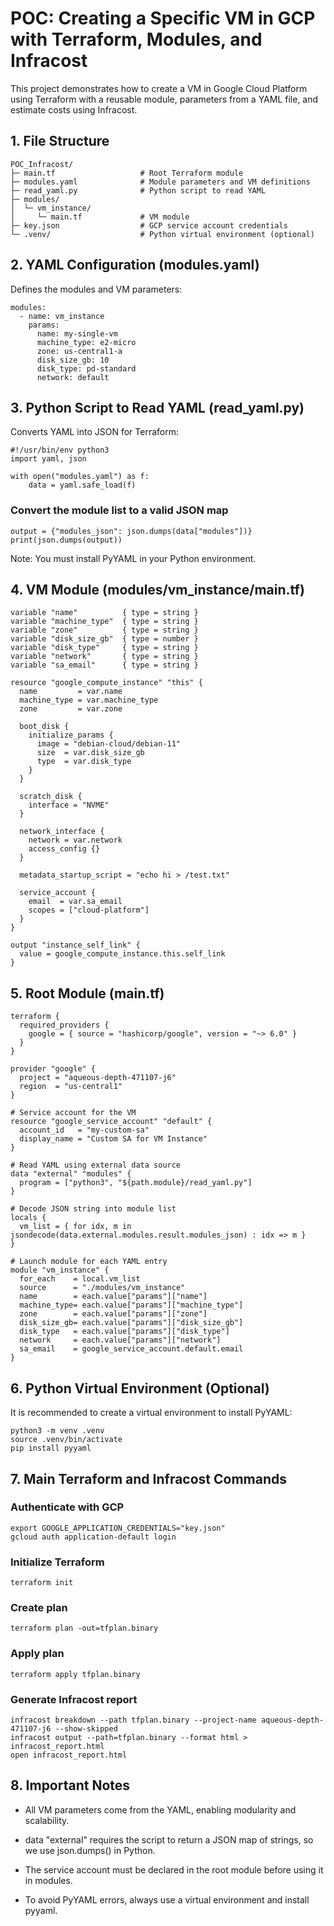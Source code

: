 # POC: Creating a Specific VM in GCP with Terraform, Modules, and Infracost

This project demonstrates how to create a VM in Google Cloud Platform using Terraform with a reusable module, parameters from a YAML file, and estimate costs using Infracost.

## 1. File Structure
```text
POC_Infracost/
├─ main.tf                   # Root Terraform module
├─ modules.yaml              # Module parameters and VM definitions
├─ read_yaml.py              # Python script to read YAML
├─ modules/
│  └─ vm_instance/
│     └─ main.tf             # VM module
├─ key.json                  # GCP service account credentials
└─ .venv/                    # Python virtual environment (optional)
```
## 2. YAML Configuration (modules.yaml)

Defines the modules and VM parameters:
```
modules:
  - name: vm_instance
    params:
      name: my-single-vm
      machine_type: e2-micro
      zone: us-central1-a
      disk_size_gb: 10
      disk_type: pd-standard
      network: default
```
## 3. Python Script to Read YAML (read_yaml.py)

Converts YAML into JSON for Terraform:
```
#!/usr/bin/env python3
import yaml, json

with open("modules.yaml") as f:
    data = yaml.safe_load(f)
```
### Convert the module list to a valid JSON map
```
output = {"modules_json": json.dumps(data["modules"])}
print(json.dumps(output))
```

Note: You must install PyYAML in your Python environment.

## 4. VM Module (modules/vm_instance/main.tf)
```
variable "name"          { type = string }
variable "machine_type"  { type = string }
variable "zone"          { type = string }
variable "disk_size_gb"  { type = number }
variable "disk_type"     { type = string }
variable "network"       { type = string }
variable "sa_email"      { type = string }

resource "google_compute_instance" "this" {
  name         = var.name
  machine_type = var.machine_type
  zone         = var.zone

  boot_disk {
    initialize_params {
      image = "debian-cloud/debian-11"
      size  = var.disk_size_gb
      type  = var.disk_type
    }
  }

  scratch_disk {
    interface = "NVME"
  }

  network_interface {
    network = var.network
    access_config {}
  }

  metadata_startup_script = "echo hi > /test.txt"

  service_account {
    email  = var.sa_email
    scopes = ["cloud-platform"]
  }
}

output "instance_self_link" {
  value = google_compute_instance.this.self_link
}
```
## 5. Root Module (main.tf)
```
terraform {
  required_providers {
    google = { source = "hashicorp/google", version = "~> 6.0" }
  }
}

provider "google" {
  project = "aqueous-depth-471107-j6"
  region  = "us-central1"
}

# Service account for the VM
resource "google_service_account" "default" {
  account_id   = "my-custom-sa"
  display_name = "Custom SA for VM Instance"
}

# Read YAML using external data source
data "external" "modules" {
  program = ["python3", "${path.module}/read_yaml.py"]
}

# Decode JSON string into module list
locals {
  vm_list = { for idx, m in jsondecode(data.external.modules.result.modules_json) : idx => m }
}

# Launch module for each YAML entry
module "vm_instance" {
  for_each    = local.vm_list
  source      = "./modules/vm_instance"
  name        = each.value["params"]["name"]
  machine_type= each.value["params"]["machine_type"]
  zone        = each.value["params"]["zone"]
  disk_size_gb= each.value["params"]["disk_size_gb"]
  disk_type   = each.value["params"]["disk_type"]
  network     = each.value["params"]["network"]
  sa_email    = google_service_account.default.email
}
```
## 6. Python Virtual Environment (Optional)

It is recommended to create a virtual environment to install PyYAML:
```
python3 -m venv .venv
source .venv/bin/activate
pip install pyyaml
```
## 7. Main Terraform and Infracost Commands
### Authenticate with GCP
```
export GOOGLE_APPLICATION_CREDENTIALS="key.json"
gcloud auth application-default login
```
### Initialize Terraform
```
terraform init
```
### Create plan
```
terraform plan -out=tfplan.binary
```
### Apply plan
```
terraform apply tfplan.binary
```
### Generate Infracost report
```
infracost breakdown --path tfplan.binary --project-name aqueous-depth-471107-j6 --show-skipped
infracost output --path=tfplan.binary --format html > infracost_report.html
open infracost_report.html
```
## 8. Important Notes

* All VM parameters come from the YAML, enabling modularity and scalability.

* data "external" requires the script to return a JSON map of strings, so we use json.dumps() in Python.

* The service account must be declared in the root module before using it in modules.

* To avoid PyYAML errors, always use a virtual environment and install pyyaml.